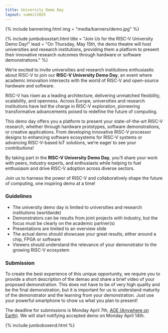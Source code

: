 ```yaml
---
title: University Demo Day
layout: summit2025
---
```


{% include bannerimg.html
    img = "media/banners/demo.jpg"
%}

{% include jumboboxstart.html
    title = "Join Us for the RISC-V University Demo Day!"
    lead = "On Thursday, May 15th, the demo theatre will host universities and research institutions, providing them a platform to present their innovative research outcomes through hardware or software demonstrations."
%}

We’re excited to invite universities and research institutions
enthusiastic about RISC-V to join our **RISC-V University Demo Day**,
an event where academic innovation intersects with the world of RISC-V
and open-source hardware and software.

RISC-V has risen as a leading architecture, delivering unmatched
flexibility, scalability, and openness. Across Europe, universities
and research institutions have led the charge in RISC-V exploration,
pioneering transformative advancements poised to redefine the future
of computing.

This demo day offers you a platform to present your state-of-the-art
RISC-V research, whether through hardware prototypes, software
demonstrations, or creative applications. From developing innovative
RISC-V processor designs to enhancing software ecosystems for RISC-V
systems or advancing RISC-V-based IoT solutions, we’re eager to see
your contributions!

By taking part in the **RISC-V University Demo Day**, you’ll share
your work with peers, industry experts, and enthusiasts while helping
to fuel enthusiasm and drive RISC-V adoption across diverse sectors.

Join us to harness the power of RISC-V and collaboratively shape the
future of computing, one inspiring demo at a time!

### Guidelines

- The university demo day is limited to universities and research
  institutions (worldwide)
- Demonstrators can be results from joint projects with industry, but
  the focus must be clearly on the academic partner(s)
- Presentations are limited to an overview slide
- The actual demo should showcase your great results, either around a
  chip, FPGA or software
- Viewers should understand the relevance of your demonstrator to the
  growing RISC-V ecosystem

### Submission

To create the best experience of this unique opportunity, we require
you to provide a short description of the demao and share a brief
video of your proposed demonstration. This does not have to be of very
high quality and be the final demonstration, but it is important for
us to understand maturity of the demonstrator and the learning from
your demonstration. Just use your powerful smartphone to show us what
you plan to present!

The deadline for submissions is Monday April 7th, [AOE (Anywhere on
  Earth)](https://en.wikipedia.org/wiki/Anywhere_on_Earth). We will
  start notifying accepted demo on Monday April 14th.

<!-- <div class="row justify-content-md-center my-4"> -->
<!--     <a href="https://forms.gle/VrV4SRPbJX5XiLgT6" class="btn btn-lg" style="background-color: var(--riscv-y); border-color: var(--riscv-y); width:50%;">Submit your proposal</a> -->
<!-- </div> -->

<!-- <div class="text-center mt-5"> -->
<!--     <b>The University Demo Day is presented by</b><br/> -->
<!--     <a href="https://www.quintauris.eu" target="_blank"><img src="media/logos/sponsors/quintauris.svg" width="150" /></a> -->
<!-- </div> -->

{% include jumboboxend.html %}
